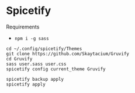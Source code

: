 # Spicetify

Requirements

- `npm i -g sass`

```
cd ~/.config/spicetify/Themes
git clone https://github.com/Skaytacium/Gruvify
cd Gruvify
sass user.sass user.css
spicetify config current_theme Gruvify
```

```
spicetify backup apply
spicetify apply
```

